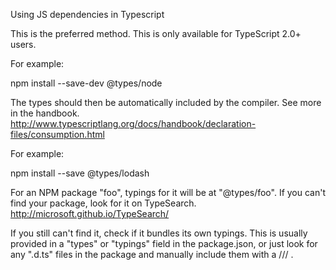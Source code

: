 Using JS dependencies in Typescript

This is the preferred method. This is only available for TypeScript 2.0+ users. 

For example:

npm install --save-dev @types/node

The types should then be automatically included by the compiler. 
See more in the handbook. http://www.typescriptlang.org/docs/handbook/declaration-files/consumption.html

For example:

npm install --save @types/lodash

For an NPM package "foo", typings for it will be at "@types/foo". 
If you can't find your package, look for it on TypeSearch. http://microsoft.github.io/TypeSearch/

If you still can't find it, check if it bundles its own typings. 
This is usually provided in a "types" or "typings" field in the package.json, or just look for any ".d.ts" 
files in the package and manually include them with a /// <reference path="" />.